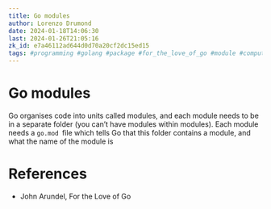 ```yaml
---
title: Go modules
author: Lorenzo Drumond
date: 2024-01-18T14:06:30
last: 2024-01-26T21:05:16
zk_id: e7a46112ad644d0d70a20cf2dc15ed15
tags: #programming #golang #package #for_the_love_of_go #module #computer_science
---
```



# Go modules
Go organises code into units called modules, and each module needs to be in a separate folder (you can’t have modules within modules). Each module needs a `go.mod `file which tells Go that this folder contains a module, and what the name of the module is

# References
- John Arundel, For the Love of Go
